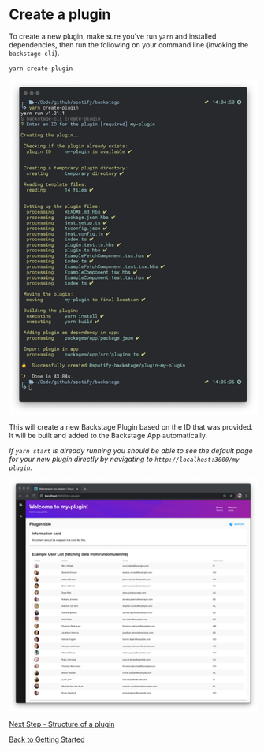 # Create a plugin

To create a new plugin, make sure you've run `yarn` and installed dependencies, then run the following on your command line (invoking the `backstage-cli`).

```bash
yarn create-plugin
```

![](create-plugin_output.png)

This will create a new Backstage Plugin based on the ID that was provided. It will be built and
added to the Backstage App automatically.

_If `yarn start` is already running you should be able to see the default page for your new
plugin directly by navigating to `http://localhost:3000/my-plugin`._

![](my-plugin_screenshot.png)

[Next Step - Structure of a plugin](structure-of-a-plugin.md)

[Back to Getting Started](README.md)
